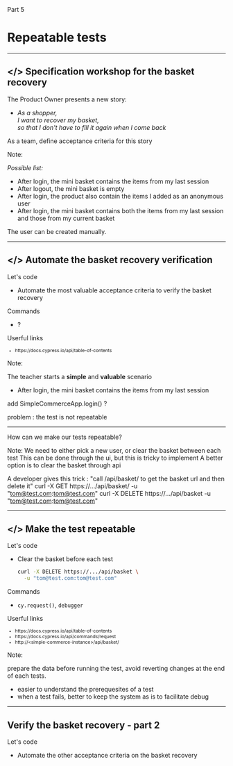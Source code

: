 
<!-- .slide: id="good-tests" class="slide--part-title slide--vcenter" -->

<div class="part-title">
  <span class="text-level-3">Part 5</span>
  <h1>Repeatable tests</h1>
</div>

---


## &lt;/> Specification workshop for the basket recovery
<!-- .element: data-toc-label="</> Verify the basket recovery" class="text-size-heading-3"-->

<div class="exercice">
  <p>The Product Owner presents a new story:
  <ul>
    <li class="text-level-3"><i> As a shopper,<br>
    I want to recover my basket,<br>
    so that I don't have to fill it again when I come back</i>
  </ul>
  <p class="mt-125">As a team, define acceptance criteria for this story
</div>

Note:

_Possible list:_

- After login, the mini basket contains the items from my last session
- After logout, the mini basket is empty
- After login, the product also contain the items I added as an anonymous user
- After login, the mini basket contains both the items from my last session and those from my current basket



The user can be created manually.

---

## </> Automate the basket recovery verification
<!-- .element: data-toc-exclude class="text-size-heading-3" -->

<div class="exercice mt-150">
  <p>Let's code
  <ul>
    <li>Automate the most valuable acceptance criteria to verify the basket recovery
  </ul>
  <p>Commands
  <ul>
    <li>?
  </ul>
  <p>Userful links
  <ul style="font-size:75%">
    <li class="url-link">https://docs.cypress.io/api/table-of-contents
  </ul>
</div>

Note:

The teacher starts a <strong>simple</strong> and <strong>valuable</strong> scenario
- After login, the mini basket contains the items from my last session

add SimpleCommerceApp.login() ?

problem : the test is not repeatable

---

<!-- .slide: class="slide--vcenter" -->

<div class="bubble bubble-bottom-left">
  <i class="emo emo-36 emoji-face_with_monocle"></i>
  <span class="bubble__text">How can we make our tests repeatable?</span>
</div>

Note:
We need to either pick a new user, or clear the basket between each test
This can be done through the ui, but this is tricky to implement
A better option is to clear the basket through api

A developer gives this trick :
"call /api/basket/ to get the basket url and then delete it"
curl -X GET https://.../api/basket/ -u "tom@test.com:tom@test.com"
curl -X DELETE https://.../api/basket -u "tom@test.com:tom@test.com"

---

## </> Make the test repeatable
<!-- .element: class="text-size-heading-3" -->

<div class="exercice">
  <p>Let's code
  <ul>
    <li>Clear the basket before each test
  
```sh
curl -X DELETE https://.../api/basket \
  -u "tom@test.com:tom@test.com"
```

  </ul>
  <p>Commands
  <ul>
    <li><code>cy.request()</code>, <code>debugger</code>
  </ul>
  <p>Userful links
  <ul style="font-size:75%">
    <li class="url-link">https://docs.cypress.io/api/table-of-contents
    <li class="url-link">https://docs.cypress.io/api/commands/request
    <li class="url-link">http://&lt;simple-commerce-instance&gt;/api/basket/
  </ul>
</div>


Note:

prepare the data before running the test, avoid reverting changes at the end of each tests.
- easier to understand the prerequesites of a test
- when a test fails, better to keep the system as is to facilitate debug


---

## Verify the basket recovery - part 2
<!-- .element: data-tags="practice, optional" class="text-size-heading-3" -->

<div class="exercice">
  <p class="">Let's code
  <ul>
    <li>Automate the other acceptance criteria on the basket recovery
  </ul>
</div>
